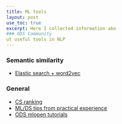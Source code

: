 ```yaml
---
title: ML tools 
layout: post
use_toc: true
excerpt: Here I collected information abo
### ODS Community 
ut useful tools in NLP
---
```


### Semantic similarity
- [Elastic search + word2vec](https://www.elastic.co/blog/text-similarity-search-with-vectors-in-elasticsearch)

### General
- [CS ranking](csrankings.org)
- [ML/DS tips from practical experience](https://chrisalbon.com/)
- [ODS mlopen tutorials](https://nbviewer.jupyter.org/github/Yorko/mlcourse.ai/tree/master/jupyter_english/tutorials/)
